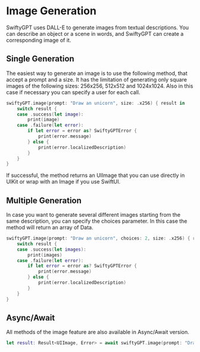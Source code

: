 # Image Generation

SwiftyGPT uses DALL-E to generate images from textual descriptions. You can describe an object or a scene in words, and SwiftyGPT can create a corresponding image of it.

## Single Generation

The easiest way to generate an image is to use the following method, that accept a prompt and a size. It has the limitation of generating only square images of the following sizes: 256x256, 512x512 and 1024x1024. Also in this case if necessary you can specify a user for each call.

```swift
swiftyGPT.image(prompt: "Draw an unicorn", size: .x256) { result in
    switch result {
    case .success(let image):
        print(image)
    case .failure(let error):
        if let error = error as? SwiftyGPTError {
            print(error.message)
        } else {
            print(error.localizedDescription)
        }
    }
}
```
If successful, the method returns an UIImage that you can use directly in UIKit or wrap with an Image if you use SwiftUI.

## Multiple Generation

In case you want to generate several different images starting from the same description, you can specify the choices parameter. In this case the method will return an array of Data.

```swift
swiftyGPT.image(prompt: "Draw an unicorn", choices: 2, size: .x256) { result in
    switch result {
    case .success(let images):
        print(images)
    case .failure(let error):
        if let error = error as? SwiftyGPTError {
            print(error.message)
        } else {
            print(error.localizedDescription)
        }
    }
}
```

## Async/Await

All methods of the image feature are also available in Async/Await version.

```swift
let result: Result<UIImage, Error> = await swiftyGPT.image(prompt: "Draw an unicorn", size: .x256)
```
